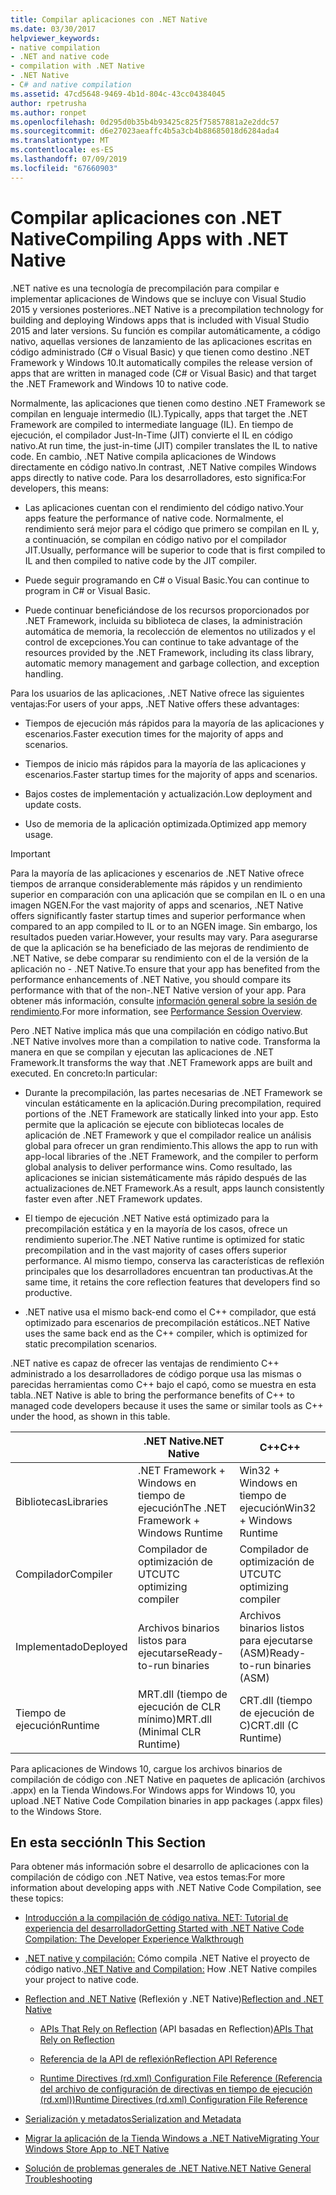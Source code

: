 ```yaml
---
title: Compilar aplicaciones con .NET Native
ms.date: 03/30/2017
helpviewer_keywords:
- native compilation
- .NET and native code
- compilation with .NET Native
- .NET Native
- C# and native compilation
ms.assetid: 47cd5648-9469-4b1d-804c-43cc04384045
author: rpetrusha
ms.author: ronpet
ms.openlocfilehash: 0d295d0b35b4b93425c825f75857881a2e2ddc57
ms.sourcegitcommit: d6e27023aeaffc4b5a3cb4b88685018d6284ada4
ms.translationtype: MT
ms.contentlocale: es-ES
ms.lasthandoff: 07/09/2019
ms.locfileid: "67660903"
---
```

# <a name="compiling-apps-with-net-native"></a><span data-ttu-id="7d28e-102">Compilar aplicaciones con .NET Native</span><span class="sxs-lookup"><span data-stu-id="7d28e-102">Compiling Apps with .NET Native</span></span>

<span data-ttu-id="7d28e-103">.NET native es una tecnología de precompilación para compilar e implementar aplicaciones de Windows que se incluye con Visual Studio 2015 y versiones posteriores.</span><span class="sxs-lookup"><span data-stu-id="7d28e-103">.NET Native is a precompilation technology for building and deploying Windows apps that is included with Visual Studio 2015 and later versions.</span></span> <span data-ttu-id="7d28e-104">Su función es compilar automáticamente, a código nativo, aquellas versiones de lanzamiento de las aplicaciones escritas en código administrado (C# o Visual Basic) y que tienen como destino .NET Framework y Windows 10.</span><span class="sxs-lookup"><span data-stu-id="7d28e-104">It automatically compiles the release version of apps that are written in managed code (C# or Visual Basic) and that target the .NET Framework and Windows 10 to native code.</span></span>

<span data-ttu-id="7d28e-105">Normalmente, las aplicaciones que tienen como destino .NET Framework se compilan en lenguaje intermedio (IL).</span><span class="sxs-lookup"><span data-stu-id="7d28e-105">Typically, apps that target the .NET Framework are compiled to intermediate language (IL).</span></span> <span data-ttu-id="7d28e-106">En tiempo de ejecución, el compilador Just-In-Time (JIT) convierte el IL en código nativo.</span><span class="sxs-lookup"><span data-stu-id="7d28e-106">At run time, the just-in-time (JIT) compiler translates the IL to native code.</span></span> <span data-ttu-id="7d28e-107">En cambio, .NET Native compila aplicaciones de Windows directamente en código nativo.</span><span class="sxs-lookup"><span data-stu-id="7d28e-107">In contrast, .NET Native compiles Windows apps directly to native code.</span></span> <span data-ttu-id="7d28e-108">Para los desarrolladores, esto significa:</span><span class="sxs-lookup"><span data-stu-id="7d28e-108">For developers, this means:</span></span>

- <span data-ttu-id="7d28e-109">Las aplicaciones cuentan con el rendimiento del código nativo.</span><span class="sxs-lookup"><span data-stu-id="7d28e-109">Your apps feature the performance of native code.</span></span> <span data-ttu-id="7d28e-110">Normalmente, el rendimiento será mejor para el código que primero se compilan en IL y, a continuación, se compilan en código nativo por el compilador JIT.</span><span class="sxs-lookup"><span data-stu-id="7d28e-110">Usually, performance will be superior to code that is first compiled to IL and then compiled to native code by the JIT compiler.</span></span>

- <span data-ttu-id="7d28e-111">Puede seguir programando en C# o Visual Basic.</span><span class="sxs-lookup"><span data-stu-id="7d28e-111">You can continue to program in C# or Visual Basic.</span></span>

- <span data-ttu-id="7d28e-112">Puede continuar beneficiándose de los recursos proporcionados por .NET Framework, incluida su biblioteca de clases, la administración automática de memoria, la recolección de elementos no utilizados y el control de excepciones.</span><span class="sxs-lookup"><span data-stu-id="7d28e-112">You can continue to take advantage of the resources provided by the .NET Framework, including its class library, automatic memory management and garbage collection, and exception handling.</span></span>

<span data-ttu-id="7d28e-113">Para los usuarios de las aplicaciones, .NET Native ofrece las siguientes ventajas:</span><span class="sxs-lookup"><span data-stu-id="7d28e-113">For users of your apps, .NET Native offers these advantages:</span></span>

- <span data-ttu-id="7d28e-114">Tiempos de ejecución más rápidos para la mayoría de las aplicaciones y escenarios.</span><span class="sxs-lookup"><span data-stu-id="7d28e-114">Faster execution times for the majority of apps and scenarios.</span></span>

- <span data-ttu-id="7d28e-115">Tiempos de inicio más rápidos para la mayoría de las aplicaciones y escenarios.</span><span class="sxs-lookup"><span data-stu-id="7d28e-115">Faster startup times for the majority of apps and scenarios.</span></span>

- <span data-ttu-id="7d28e-116">Bajos costes de implementación y actualización.</span><span class="sxs-lookup"><span data-stu-id="7d28e-116">Low deployment and update costs.</span></span>

- <span data-ttu-id="7d28e-117">Uso de memoria de la aplicación optimizada.</span><span class="sxs-lookup"><span data-stu-id="7d28e-117">Optimized app memory usage.</span></span>

> [!IMPORTANT]
> <span data-ttu-id="7d28e-118">Para la mayoría de las aplicaciones y escenarios de .NET Native ofrece tiempos de arranque considerablemente más rápidos y un rendimiento superior en comparación con una aplicación que se compilan en IL o en una imagen NGEN.</span><span class="sxs-lookup"><span data-stu-id="7d28e-118">For the vast majority of apps and scenarios, .NET Native offers significantly faster startup times and superior performance when compared to an app compiled to IL or to an NGEN image.</span></span> <span data-ttu-id="7d28e-119">Sin embargo, los resultados pueden variar.</span><span class="sxs-lookup"><span data-stu-id="7d28e-119">However, your results may vary.</span></span> <span data-ttu-id="7d28e-120">Para asegurarse de que la aplicación se ha beneficiado de las mejoras de rendimiento de .NET Native, se debe comparar su rendimiento con el de la versión de la aplicación no - .NET Native.</span><span class="sxs-lookup"><span data-stu-id="7d28e-120">To ensure that your app has benefited from the performance enhancements of .NET Native, you should compare its performance with that of the non-.NET Native version of your app.</span></span> <span data-ttu-id="7d28e-121">Para obtener más información, consulte [información general sobre la sesión de rendimiento](https://docs.microsoft.com/visualstudio/profiling/performance-session-overview).</span><span class="sxs-lookup"><span data-stu-id="7d28e-121">For more information, see [Performance Session Overview](https://docs.microsoft.com/visualstudio/profiling/performance-session-overview).</span></span>

<span data-ttu-id="7d28e-122">Pero .NET Native implica más que una compilación en código nativo.</span><span class="sxs-lookup"><span data-stu-id="7d28e-122">But .NET Native involves more than a compilation to native code.</span></span> <span data-ttu-id="7d28e-123">Transforma la manera en que se compilan y ejecutan las aplicaciones de .NET Framework.</span><span class="sxs-lookup"><span data-stu-id="7d28e-123">It transforms the way that .NET Framework apps are built and executed.</span></span> <span data-ttu-id="7d28e-124">En concreto:</span><span class="sxs-lookup"><span data-stu-id="7d28e-124">In particular:</span></span>

- <span data-ttu-id="7d28e-125">Durante la precompilación, las partes necesarias de .NET Framework se vinculan estáticamente en la aplicación.</span><span class="sxs-lookup"><span data-stu-id="7d28e-125">During precompilation, required portions of the .NET Framework are statically linked into your app.</span></span> <span data-ttu-id="7d28e-126">Esto permite que la aplicación se ejecute con bibliotecas locales de aplicación de .NET Framework y que el compilador realice un análisis global para ofrecer un gran rendimiento.</span><span class="sxs-lookup"><span data-stu-id="7d28e-126">This allows the app to run with app-local libraries of the .NET Framework, and the compiler to perform global analysis to deliver performance wins.</span></span> <span data-ttu-id="7d28e-127">Como resultado, las aplicaciones se inician sistemáticamente más rápido después de las actualizaciones de.NET Framework.</span><span class="sxs-lookup"><span data-stu-id="7d28e-127">As a result, apps launch consistently faster even after .NET Framework updates.</span></span>

- <span data-ttu-id="7d28e-128">El tiempo de ejecución .NET Native está optimizado para la precompilación estática y en la mayoría de los casos, ofrece un rendimiento superior.</span><span class="sxs-lookup"><span data-stu-id="7d28e-128">The .NET Native runtime is optimized for static precompilation and in the vast majority of cases offers superior performance.</span></span> <span data-ttu-id="7d28e-129">Al mismo tiempo, conserva las características de reflexión principales que los desarrolladores encuentran tan productivas.</span><span class="sxs-lookup"><span data-stu-id="7d28e-129">At the same time, it retains the core reflection features that developers find so productive.</span></span>

- <span data-ttu-id="7d28e-130">.NET native usa el mismo back-end como el C++ compilador, que está optimizado para escenarios de precompilación estáticos.</span><span class="sxs-lookup"><span data-stu-id="7d28e-130">.NET Native uses the same back end as the C++ compiler, which is optimized for static precompilation scenarios.</span></span>

<span data-ttu-id="7d28e-131">.NET native es capaz de ofrecer las ventajas de rendimiento C++ administrado a los desarrolladores de código porque usa las mismas o parecidas herramientas como C++ bajo el capó, como se muestra en esta tabla.</span><span class="sxs-lookup"><span data-stu-id="7d28e-131">.NET Native is able to bring the performance benefits of C++ to managed code developers because it uses the same or similar tools as C++ under the hood, as shown in this table.</span></span>

||<span data-ttu-id="7d28e-132">.NET Native</span><span class="sxs-lookup"><span data-stu-id="7d28e-132">.NET Native</span></span>|<span data-ttu-id="7d28e-133">C++</span><span class="sxs-lookup"><span data-stu-id="7d28e-133">C++</span></span>|
|-|----------------------------------------------------------------|-----------|
|<span data-ttu-id="7d28e-134">Bibliotecas</span><span class="sxs-lookup"><span data-stu-id="7d28e-134">Libraries</span></span>|<span data-ttu-id="7d28e-135">.NET Framework + Windows en tiempo de ejecución</span><span class="sxs-lookup"><span data-stu-id="7d28e-135">The .NET Framework + Windows Runtime</span></span>|<span data-ttu-id="7d28e-136">Win32 + Windows en tiempo de ejecución</span><span class="sxs-lookup"><span data-stu-id="7d28e-136">Win32 + Windows Runtime</span></span>|
|<span data-ttu-id="7d28e-137">Compilador</span><span class="sxs-lookup"><span data-stu-id="7d28e-137">Compiler</span></span>|<span data-ttu-id="7d28e-138">Compilador de optimización de UTC</span><span class="sxs-lookup"><span data-stu-id="7d28e-138">UTC optimizing compiler</span></span>|<span data-ttu-id="7d28e-139">Compilador de optimización de UTC</span><span class="sxs-lookup"><span data-stu-id="7d28e-139">UTC optimizing compiler</span></span>|
|<span data-ttu-id="7d28e-140">Implementado</span><span class="sxs-lookup"><span data-stu-id="7d28e-140">Deployed</span></span>|<span data-ttu-id="7d28e-141">Archivos binarios listos para ejecutarse</span><span class="sxs-lookup"><span data-stu-id="7d28e-141">Ready-to-run binaries</span></span>|<span data-ttu-id="7d28e-142">Archivos binarios listos para ejecutarse (ASM)</span><span class="sxs-lookup"><span data-stu-id="7d28e-142">Ready-to-run binaries (ASM)</span></span>|
|<span data-ttu-id="7d28e-143">Tiempo de ejecución</span><span class="sxs-lookup"><span data-stu-id="7d28e-143">Runtime</span></span>|<span data-ttu-id="7d28e-144">MRT.dll (tiempo de ejecución de CLR mínimo)</span><span class="sxs-lookup"><span data-stu-id="7d28e-144">MRT.dll (Minimal CLR Runtime)</span></span>|<span data-ttu-id="7d28e-145">CRT.dll (tiempo de ejecución de C)</span><span class="sxs-lookup"><span data-stu-id="7d28e-145">CRT.dll (C Runtime)</span></span>|

<span data-ttu-id="7d28e-146">Para aplicaciones de Windows 10, cargue los archivos binarios de compilación de código con .NET Native en paquetes de aplicación (archivos .appx) en la Tienda Windows.</span><span class="sxs-lookup"><span data-stu-id="7d28e-146">For Windows apps for Windows 10, you upload .NET Native Code Compilation binaries in app packages (.appx files) to the Windows Store.</span></span>

## <a name="in-this-section"></a><span data-ttu-id="7d28e-147">En esta sección</span><span class="sxs-lookup"><span data-stu-id="7d28e-147">In This Section</span></span>

<span data-ttu-id="7d28e-148">Para obtener más información sobre el desarrollo de aplicaciones con la compilación de código con .NET Native, vea estos temas:</span><span class="sxs-lookup"><span data-stu-id="7d28e-148">For more information about developing apps with .NET Native Code Compilation, see these topics:</span></span>

- [<span data-ttu-id="7d28e-149">Introducción a la compilación de código nativa. NET: Tutorial de experiencia del desarrollador</span><span class="sxs-lookup"><span data-stu-id="7d28e-149">Getting Started with .NET Native Code Compilation: The Developer Experience Walkthrough</span></span>](../../../docs/framework/net-native/getting-started-with-net-native.md)

- <span data-ttu-id="7d28e-150">[.NET native y compilación:](../../../docs/framework/net-native/net-native-and-compilation.md) Cómo compila .NET Native el proyecto de código nativo.</span><span class="sxs-lookup"><span data-stu-id="7d28e-150">[.NET Native and Compilation:](../../../docs/framework/net-native/net-native-and-compilation.md) How .NET Native compiles your project to native code.</span></span>

- <span data-ttu-id="7d28e-151">[Reflection and .NET Native](../../../docs/framework/net-native/reflection-and-net-native.md) (Reflexión y .NET Native)</span><span class="sxs-lookup"><span data-stu-id="7d28e-151">[Reflection and .NET Native](../../../docs/framework/net-native/reflection-and-net-native.md)</span></span>

  - <span data-ttu-id="7d28e-152">[APIs That Rely on Reflection](../../../docs/framework/net-native/apis-that-rely-on-reflection.md) (API basadas en Reflection)</span><span class="sxs-lookup"><span data-stu-id="7d28e-152">[APIs That Rely on Reflection](../../../docs/framework/net-native/apis-that-rely-on-reflection.md)</span></span>

  - [<span data-ttu-id="7d28e-153">Referencia de la API de reflexión</span><span class="sxs-lookup"><span data-stu-id="7d28e-153">Reflection API Reference</span></span>](../../../docs/framework/net-native/net-native-reflection-api-reference.md)

  - [<span data-ttu-id="7d28e-154">Runtime Directives (rd.xml) Configuration File Reference (Referencia del archivo de configuración de directivas en tiempo de ejecución (rd.xml))</span><span class="sxs-lookup"><span data-stu-id="7d28e-154">Runtime Directives (rd.xml) Configuration File Reference</span></span>](../../../docs/framework/net-native/runtime-directives-rd-xml-configuration-file-reference.md)

- [<span data-ttu-id="7d28e-155">Serialización y metadatos</span><span class="sxs-lookup"><span data-stu-id="7d28e-155">Serialization and Metadata</span></span>](../../../docs/framework/net-native/serialization-and-metadata.md)

- [<span data-ttu-id="7d28e-156">Migrar la aplicación de la Tienda Windows a .NET Native</span><span class="sxs-lookup"><span data-stu-id="7d28e-156">Migrating Your Windows Store App to .NET Native</span></span>](../../../docs/framework/net-native/migrating-your-windows-store-app-to-net-native.md)

- [<span data-ttu-id="7d28e-157">Solución de problemas generales de .NET Native</span><span class="sxs-lookup"><span data-stu-id="7d28e-157">.NET Native General Troubleshooting</span></span>](../../../docs/framework/net-native/net-native-general-troubleshooting.md)
